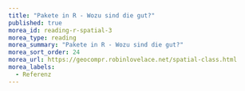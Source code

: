 ```yaml
---
title: "Pakete in R - Wozu sind die gut?"
published: true
morea_id: reading-r-spatial-3
morea_type: reading
morea_summary: "Pakete in R - Wozu sind die gut?"
morea_sort_order: 24
morea_url: https://geocompr.robinlovelace.net/spatial-class.html
morea_labels:
  - Referenz
---
```


